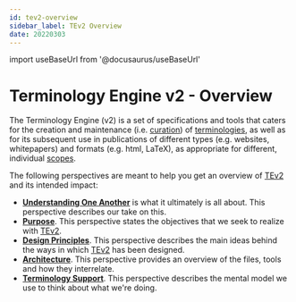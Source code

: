 ```yaml
---
id: tev2-overview
sidebar_label: TEv2 Overview
date: 20220303
---
```


import useBaseUrl from '@docusaurus/useBaseUrl'

# Terminology Engine v2 - Overview

The Terminology Engine (v2) is a set of specifications and tools that caters for the creation and maintenance (i.e. [curation](@)) of [terminologies](@), as well as for its subsequent use in publications of different types (e.g. websites, whitepapers) and formats (e.g. html, LaTeX), as appropriate for different, individual [scopes](@).

The following perspectives are meant to help you get an overview of [TEv2](@) and its intended impact:
- **[Understanding One Another](/docs/overview/tev2-common-understanding)** is what it ultimately is all about. This perspective describes our take on this.
- **[Purpose](/docs/overview/tev2-purpose)**. This perspective states the objectives that we seek to realize with [TEv2](@).
- **[Design Principles](/docs/overview/tev2-design-principles)**. This perspective describes the main ideas behind the ways in which [TEv2](@) has been designed.
- **[Architecture](/docs/overview/tev2-architecture)**. This perspective provides an overview of the files, tools and how they interrelate.
- **[Terminology Support](/docs/terms/patterns/pattern-terminology)**. This perspective describes the mental model we use to think about what we're doing.
